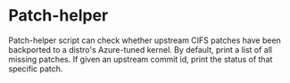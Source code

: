 # Patch-helper
Patch-helper script can check whether upstream CIFS patches have been backported to a distro's Azure-tuned kernel. By default, print a list of all missing patches. If given an upstream commit id, print the status of that specific patch.
